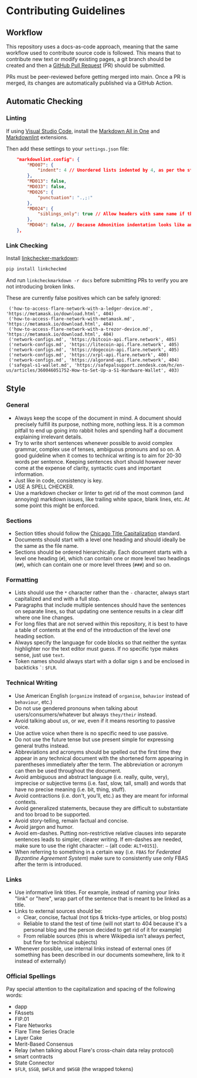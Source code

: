 # Contributing Guidelines

## Workflow

This repository uses a docs-as-code approach, meaning that the same workflow used to contribute source code is followed.
This means that to contribute new text or modify existing pages, a git branch should be created and then a [GitHub Pull Request](https://docs.github.com/en/pull-requests/collaborating-with-pull-requests/proposing-changes-to-your-work-with-pull-requests/about-pull-requests) (PR) should be submitted.

PRs must be peer-reviewed before getting merged into main.
Once a PR is merged, its changes are automatically published via a GitHub Action.

## Automatic Checking

### Linting

If using [Visual Studio Code](https://code.visualstudio.com/), install the [Markdown All in One](https://marketplace.visualstudio.com/items?itemName=yzhang.markdown-all-in-one) and [Markdownlint](https://marketplace.visualstudio.com/items?itemName=DavidAnson.vscode-markdownlint) extensions.

Then add these settings to your `settings.json` file:

```json
    "markdownlint.config": {
        "MD007": {
            "indent": 4 // Unordered lists indented by 4, as per the standard
        },
        "MD013": false,
        "MD033": false,
        "MD026": {
            "punctuation": ".,;:"
        },
        "MD024": {
            "siblings_only": true // Allow headers with same name if they are not siblings
        },
        "MD046": false, // Because Admonition indentation looks like an indented code block
    },
```

### Link Checking

Install [linkchecker-markdown](https://github.com/scivision/linkchecker-markdown):

```bash
pip install linkcheckmd
```

And run `linkcheckmarkdown -r docs` before submitting PRs to verify you are not introducing broken links.

These are currently false positives which can be safely ignored:

```text
 ('how-to-access-flare-network-with-a-ledger-device.md', 'https://metamask.io/download.html', 404)
 ('how-to-access-flare-network-with-metamask.md', 'https://metamask.io/download.html', 404)
 ('how-to-access-flare-network-with-a-trezor-device.md', 'https://metamask.io/download.html', 404)
 ('network-configs.md', 'https://bitcoin-api.flare.network', 405)
 ('network-configs.md', 'https://litecoin-api.flare.network', 405)
 ('network-configs.md', 'https://dogecoin-api.flare.network', 405)
 ('network-configs.md', 'https://xrpl-api.flare.network', 400)
 ('network-configs.md', 'https://algorand-api.flare.network', 404)
 ('safepal-s1-wallet.md', 'https://safepalsupport.zendesk.com/hc/en-us/articles/360046051752-How-to-Set-Up-a-S1-Hardware-Wallet', 403)
```

## Style

### General

* Always keep the scope of the document in mind. A document should precisely fulfill its purpose, nothing more, nothing less. It is a common pitfall to end up going into rabbit holes and spending half a document explaining irrelevant details.
* Try to write short sentences whenever possible to avoid complex grammar, complex use of tenses, ambiguous pronouns and so on. A good guideline when it comes to technical writing is to aim for 20-30 words per sentence. Keeping sentences short should however never come at the expense of clarity, syntactic cues and important information.
* Just like in code, consistency is key.
* USE A SPELL CHECKER.
* Use a markdown checker or linter to get rid of the most common (and annoying) markdown issues, like trailing white space, blank lines, etc.
  At some point this might be enforced.

### Sections

* Section titles should follow the [Chicago Title Capitalization](https://en.wikipedia.org/wiki/Title_case#Chicago_Manual_of_Style) standard.
* Documents should start with a level one heading and should ideally be the same as the file name.
* Sections should be ordered hierarchically. Each document starts with a level one heading (`#`), which can contain one or more level two headings (`##`), which can contain one or more level threes (`###`) and so on.

### Formatting

* Lists should use the `*` character rather than the `-` character, always start capitalized and end with a full stop.
* Paragraphs that include multiple sentences should have the sentences on separate lines, so that updating one sentence results in a clear diff where one line changes.
* For long files that are not served within this repository, it is best to have a table of contents at the end of the introduction of the level one heading section.
* Always specify the language for code blocks so that neither the syntax highlighter nor the text editor must guess. If no specific type makes sense, just use `text`.
* Token names should always start with a dollar sign `$` and be enclosed in backticks `` ` ``: `$FLR`.

### Technical Writing

* Use American English (`organize` instead of `organise`, `behavior` instead of `behaviour`, etc.)
* Do not use gendered pronouns when talking about users/consumers/whatever but always `they/their` instead.
* Avoid talking about *us*, or *we*, even if it means resorting to passive voice.
* Use active voice when there is no specific need to use passive.
* Do not use the future tense but use present simple for expressing general truths instead.
* Abbreviations and acronyms should be spelled out the first time they appear in any technical document with the shortened form appearing in parentheses immediately after the term. The abbreviation or acronym can then be used throughout the document.
* Avoid ambiguous and abstract language (i.e. really, quite, very), imprecise or subjective terms (i.e. fast, slow, tall, small) and words that have no precise meaning (i.e. bit, thing, stuff).
* Avoid contractions (i.e. don't, you'll, etc.) as they are meant for informal contexts.
* Avoid generalized statements, because they are difficult to substantiate and too broad to be supported.
* Avoid story-telling, remain factual and concise.
* Avoid jargon and humor.
* Avoid em-dashes. Putting non-restrictive relative clauses into separate sentences leads to simpler, clearer writing. If em-dashes are needed, make sure to use the right character: `—` (alt code: `ALT+0151`).
* When referring to something in a certain way (i.e. `FBAS` for *Federated Byzantine Agreement System*) make sure to consistently use only FBAS after the term is introduced.

### Links

* Use informative link titles. For example, instead of naming your links "link" or "here", wrap part of the sentence that is meant to be linked as a title.
* Links to external sources should be:
    * Clear, concise, factual (not tips & tricks-type articles, or blog posts)
    * Reliable to stand the test of time (will not start to 404 because it's a personal blog and the person decided to get rid of it for example)
    * From reliable sources (this is where Wikipedia isn't always perfect, but fine for technical subjects)
* Whenever possible, use internal links instead of external ones (if something has been described in our documents somewhere, link to it instead of externally)

### Official Spellings

Pay special attention to the capitalization and spacing of the following words:

* dapp
* FAssets
* FIP.01
* Flare Networks
* Flare Time Series Oracle
* Layer Cake
* Merit-Based Consensus
* Relay (when talking about Flare's cross-chain data relay protocol)
* smart contracts
* State Connector
* `$FLR`, `$SGB`, `$WFLR` and `$WSGB` (the wrapped tokens)

